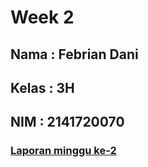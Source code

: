 
# Week 2
## Nama  : Febrian Dani
## Kelas : 3H
## NIM   : 2141720070

### [Laporan minggu ke-2](https://github.com/daniertg/2141720070-mobile-2023/blob/master/week%202/docs/Laporan%202.pdf)

